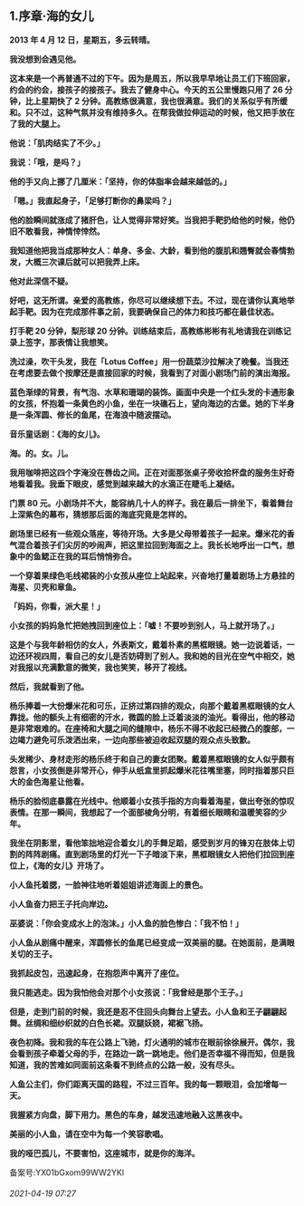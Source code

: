 ## 1.序章·海的女儿
**2013 年 4 月 12 日，星期五，多云转晴。**


**我没想到会遇见他。**


**这本来是一个再普通不过的下午。因为是周五，所以我早早地让员工们下班回家，约会的约会，接孩子的接孩子。我去了健身中心。今天的五公里慢跑只用了 26 分钟，比上星期快了 2 分钟。高教练很满意，我也很满意。我们的关系似乎有所缓和。只不过，这种气氛并没有维持多久。在帮我做拉伸运动的时候，他又把手放在了我的大腿上。**


**他说：「肌肉结实了不少。」**


**我说：「哦，是吗？」**


**他的手又向上挪了几厘米：「坚持，你的体脂率会越来越低的。」**


**「嗯。」我直起身子，「足够打断你的鼻梁吗？」**


**他的脸瞬间就涨成了猪肝色，让人觉得非常好笑。当我把手靶扔给他的时候，他仍旧不敢看我，神情悻悻然。**


**我知道他把我当成那种女人：单身、多金、大龄，看到他的腹肌和翘臀就会春情勃发，大概三次课后就可以把我弄上床。**


**他对此深信不疑。**


**好吧，这无所谓。亲爱的高教练，你尽可以继续想下去。不过，现在请你认真地举起手靶。因为在完成那件事之前，我要确保自己的体力和技巧都在最佳状态。**


**打手靶 20 分钟，梨形球 20 分钟。训练结束后，高教练彬彬有礼地请我在训练记录上签字，那表情让我想笑。**


**洗过澡，吹干头发，我在「Lotus Coffee」用一份蔬菜沙拉解决了晚餐。当我还在考虑要去做个按摩还是直接回家的时候，我看到了对面小剧场门前的演出海报。**


**蓝色渐绿的背景，有气泡、水草和珊瑚的装饰。画面中央是一个红头发的卡通形象的女孩，怀抱着一条黄色的小鱼，坐在一块礁石上，望向海边的古堡。她的下半身是一条浑圆、修长的鱼尾，在海浪中随波摆动。**


**音乐童话剧：《海的女儿》。**


**海。的。女。儿。**


**我用咖啡把这四个字淹没在唇齿之间。正在对面那张桌子旁收拾杯盘的服务生好奇地看着我。我垂下眼皮，感觉到越来越大的水滴正在睫毛上凝结。**


**门票 80 元。小剧场并不大，能容纳几十人的样子。我在最后一排坐下，看着舞台上深紫色的幕布，猜想那后面的海底究竟是怎样的。**


**剧场里已经有一些观众落座，等待开场。大多是父母带着孩子一起来。爆米花的香气混合着孩子们尖厉的吵闹声，把这里拉回到海面之上。我长长地呼出一口气，想象中的鱼鳃正在我的耳后悄悄弥合。**


**一个穿着果绿色毛线裙装的小女孩从座位上站起来，兴奋地打量着剧场上方悬挂的海星、贝壳和章鱼。**


**「妈妈，你看，派大星！」**


**小女孩的妈妈急忙把她拽回到座位上：「嘘！不要吵到别人，马上就开场了。」**


**这是个与我年龄相仿的女人，外表斯文，戴着朴素的黑框眼镜。她一边说着话，一边还环视四周，看自己的女儿是否妨碍到了别人。我和她的目光在空气中相交，她对我报以充满歉意的微笑，我也笑笑，移开了视线。**


**然后，我就看到了他。**


**杨乐捧着一大份爆米花和可乐，正挤过第四排的观众，向那个戴着黑框眼镜的女人靠拢。他的额头上有细密的汗水，微圆的脸上泛着淡淡的油光。看得出，他的移动是非常艰难的。在座椅和大腿之间的缝隙中，杨乐不得不收起已经微凸的腹部，一边竭力避免可乐泼洒出来，一边向那些被迫收起双腿的观众点头致歉。**


**头发稀少、身材走形的杨乐终于和自己的妻女团聚。戴着黑框眼镜的女人似乎颇有怨言，小女孩倒是非常开心，伸手从纸盒里抓起爆米花往嘴里塞，同时指着那只巨大的金色海星让他看。**


**杨乐的脸彻底暴露在光线中。他顺着小女孩手指的方向看着海星，做出夸张的惊叹表情。在那一瞬间，我想起了一个面部棱角分明，有着细长眼睛和温暖笑容的少年。**


**我坐在阴影里，看他笨拙地迎合着女儿的手舞足蹈，感受到岁月的锋刃在肢体上切割的阵阵剧痛。直到剧场里的灯光一下子暗淡下来，黑框眼镜女人把他们拉回到座位上，《海的女儿》开场了。**



**小人鱼托着腮，一脸神往地听着姐姐讲述海面上的景色。**


**小人鱼奋力把王子托向岸边。**


**巫婆说：「你会变成水上的泡沫。」小人鱼的脸色惨白：「我不怕！」**


**小人鱼从剧痛中醒来，浑圆修长的鱼尾已经变成一双美丽的腿。在她面前，是满眼关切的王子。**



**我抓起皮包，迅速起身，在抱怨声中离开了座位。**


**我只能逃走。因为我怕他会对那个小女孩说：「我曾经是那个王子。」**


**但是，走到门前的时候，我还是忍不住回头向舞台上望去。小人鱼和王子翩翩起舞。丝绸和细纱织就的白色长裙。双腿妖娆，裙裾飞扬。**



**夜色初降。我和我的车在公路上飞驰，灯火通明的城市在眼前徐徐展开。偶尔，我会看到孩子牵着父母的手，在路边一跳一跳地走。他们是否幸福不得而知，但是我知道，我的苦难如同面前这条看不到终点的公路一般，没有尽头。**


**人鱼公主们，你们距离天国的路程，不过三百年。我的每一颗眼泪，会加增每一天。**


**我握紧方向盘，脚下用力。黑色的车身，越发迅速地融入这黑夜中。**


**美丽的小人鱼，请在空中为每一个笑容歌唱。**


**我的哑巴孤儿，不要害怕，这座城市，就是你的海洋。**



备案号:YX01bGxom99WW2YKl


###### 2021-04-19 07:27
